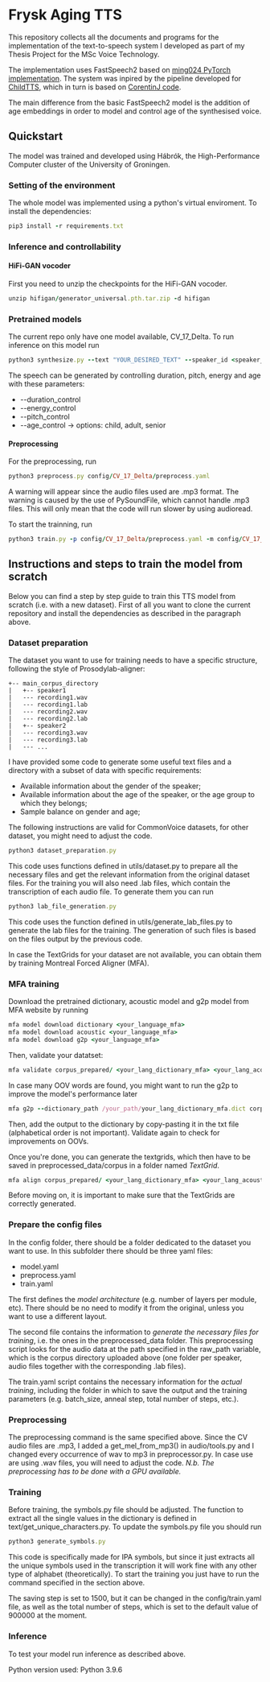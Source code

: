 # Frysk Aging TTS
This repository collects all the documents and programs for the implementation of the text-to-speech system I developed as part of my Thesis Project for the MSc Voice Technology.

The implementation uses FastSpeech2 based on [ming024 PyTorch implementation](https://github.com/ming024/FastSpeech2). The system was inpired by the pipeline developed for [ChildTTS](https://github.com/C3Imaging/ChildTTS), which in turn is based on [CorentinJ code](https://github.com/CorentinJ/Real-Time-Voice-Cloning).

The main difference from the basic FastSpeech2 model is the addition of age embeddings in order to model and control age of the synthesised voice.

## Quickstart
The model was trained and developed using Hábrók, the High-Performance Computer cluster of the University of Groningen.
### Setting of the environment
The whole model was implemented using a python's virtual enviroment.
To install the dependencies:
```ruby
pip3 install -r requirements.txt
```
### Inference and controllability

#### HiFi-GAN vocoder
First you need to unzip the checkpoints for the HiFi-GAN vocoder.
```ruby
unzip hifigan/generator_universal.pth.tar.zip -d hifigan
```

### Pretrained models
The current repo only have one model available, CV_17_Delta.
To run inference on this model run
```ruby
python3 synthesize.py --text "YOUR_DESIRED_TEXT" --speaker_id <speaker_id> --restore_step 40500 --mode single -p config/CV_17_Delta/preprocess.yaml -m config/CV_17_Delta/model.yaml -t config/CV_17_Delta/train.yaml
```

The speech can be generated by controlling duration, pitch, energy and age with these parameters:

- --duration_control <scalar>
- --energy_control <scalar>
- --pitch_control <scalar>
- --age_control <string> → options: child, adult, senior

#### Preprocessing
For the preprocessing, run
```ruby
python3 preprocess.py config/CV_17_Delta/preprocess.yaml
```
A warning will appear since the audio files used are .mp3 format.
The warning is caused by the use of PySoundFile, which cannot handle .mp3 files.
This will only mean that the code will run slower by using audioread.

To start the trainning, run
```ruby
python3 train.py -p config/CV_17_Delta/preprocess.yaml -m config/CV_17_Delta/model.yaml -t config/CV_17_Delta/train.yaml
```

## Instructions and steps to train the model from scratch 
Below you can find a step by step guide to train this TTS model from scratch (i.e. with a new dataset).
First of all you want to clone the current repository and install the dependencies as described in the paragraph above. 

### Dataset preparation
The dataset you want to use for training needs to have a specific structure, following the style of Prosodylab-aligner:
```
+-- main_corpus_directory
|   +-- speaker1
|	--- recording1.wav
|	--- recording1.lab
|	--- recording2.wav
|	--- recording2.lab
|   +-- speaker2
|	--- recording3.wav
|	--- recording3.lab
|	--- ...
```

I have provided some code to generate some useful text files and a directory with a subset of data with specific requirements:
- Available information about the gender of the speaker;
- Available information about the age of the speaker, or the age group to which they belongs;
- Sample balance on gender and age;

The following instructions are valid for CommonVoice datasets, for other dataset, you might need to adjust the code.
```ruby
python3 dataset_preparation.py
```
This code uses functions defined in utils/dataset.py to prepare all the necessary files and get the relevant information from the original dataset files.
For the training you will also need .lab files, which contain the transcription of each audio file. 
To generate them you can run
```ruby
python3 lab_file_generation.py
```
This code uses the function defined in utils/generate_lab_files.py to generate the lab files for the training. The generation of such files is based on the files output by the previous code.

In case the TextGrids for your dataset are not available, you can obtain them by training Montreal Forced Aligner (MFA).

### MFA training
Download the pretrained dictionary, acoustic model and g2p model from MFA website by running
```ruby
mfa model download dictionary <your_language_mfa>
mfa model download acoustic <your_language_mfa>
mfa model download g2p <your_language_mfa>
```
Then, validate your datatset:
```ruby
mfa validate corpus_prepared/ <your_lang_dictionary_mfa> <your_lang_acoustic_mfa>
```

In case many OOV words are found, you might want to run the g2p to improve the model's performance later
```ruby
mfa g2p --dictionary_path /your_path/your_lang_dictionary_mfa.dict corpus_prepared/ <your_lang_g2p_mfa> output_file.txt
```
Then, add the output to the dictionary by copy-pasting it in the txt file (alphabetical order is not important).
Validate again to check for improvements on OOVs.

Once you're done, you can generate the textgrids, which then have to be saved in preprocessed_data/corpus in a folder named *TextGrid*.
```ruby
mfa align corpus_prepared/ <your_lang_dictionary_mfa> <your_lang_acoustic_mfa> <output_folder> ...
```
Before moving on, it is important to make sure that the TextGrids are correctly generated.

### Prepare the config files
In the config folder, there should be a folder dedicated to the dataset you want to use. In this subfolder there should be three yaml files:
- model.yaml
- preprocess.yaml
- train.yaml

The first defines the *model architecture* (e.g. number of layers per module, etc). 
There should be no need to modify it from the original, unless you want to use a different layout.

The second file contains the information to *generate the necessary files for training*, i.e. the ones in the preprocessed_data folder.
This preprocessing script looks for the audio data at the path specified in the raw_path variable, which is the corpus directory uploaded above (one folder per speaker, audio files together with the corresponding .lab files).

The train.yaml script contains the necessary information for the *actual training*, including the folder in which to save the output and the training parameters (e.g. batch_size, anneal step, total number of steps, etc.).

### Preprocessing
The preprocessing command is the same specified above. Since the CV audio files are .mp3, I added a get_mel_from_mp3() in audio/tools.py and I changed every occurrence of wav to mp3 in preprocessor.py.
In case use are using .wav files, you will need to adjust the code.
  	*N.b. The preprocessing has to be done with a GPU available.*

### Training
Before training, the symbols.py file should be adjusted. 
The function to extract all the single values in the dictionary is defined in text/get_unique_characters.py. 
To update the symbols.py file you should run
```ruby
python3 generate_symbols.py
```
This code is specifically made for IPA symbols, but since it just extracts all the unique symbols used in the transcription it will work fine with any other type of alphabet (theoretically).
To start the training you just have to run the command specified in the section above.

The saving step is set to 1500, but it can be changed in the config/train.yaml file, as well as the total number of steps, which is set to the default value of 900000 at the moment.

### Inference
To test your model run inference as described above.


Python version used: Python 3.9.6
